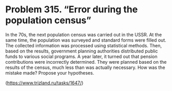 # Problem 315. “Error during the population census”

In the 70s, the next population census was carried out in the USSR. At the same time, the population was surveyed and standard forms were filled out. The collected information was processed using statistical methods. Then, based on the results, government planning authorities distributed public funds to various social programs. A year later, it turned out that pension contributions were incorrectly determined. They were planned based on the results of the census, much less than was actually necessary. How was the mistake made? Propose your hypotheses.

(https://www.trizland.ru/tasks/1647/)